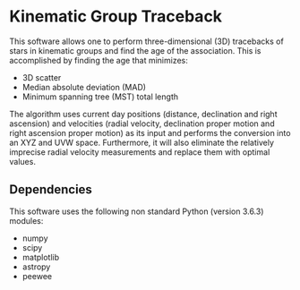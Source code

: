 Kinematic Group Traceback
=========================

This software allows one to perform three-dimensional (3D) tracebacks of stars in kinematic groups and find the age of the association. This is accomplished by finding the age that minimizes:

- 3D scatter
- Median absolute deviation (MAD)
- Minimum spanning tree (MST) total length

The algorithm uses current day positions (distance, declination and right ascension) and velocities (radial velocity, declination proper motion and right ascension proper motion) as its input and performs the conversion into an XYZ and UVW space. Furthermore, it will also eliminate the relatively imprecise radial velocity measurements and replace them with optimal values.

Dependencies
------------

This software uses the following non standard Python (version 3.6.3) modules:

- numpy
- scipy
- matplotlib
- astropy
- peewee

